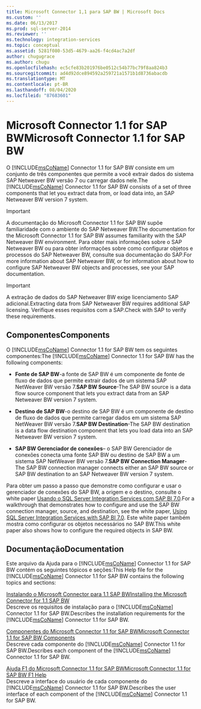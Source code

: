 ```yaml
---
title: Microsoft Connector 1,1 para SAP BW | Microsoft Docs
ms.custom: ''
ms.date: 06/13/2017
ms.prod: sql-server-2014
ms.reviewer: ''
ms.technology: integration-services
ms.topic: conceptual
ms.assetid: 5281f080-53d5-4679-aa26-f4cd4ac7a2df
author: chugugrace
ms.author: chugu
ms.openlocfilehash: ec5cfe83b201976be0512c54b77bc79f8aa824b3
ms.sourcegitcommit: ad4d92dce894592a259721a1571b1d8736abacdb
ms.translationtype: MT
ms.contentlocale: pt-BR
ms.lasthandoff: 08/04/2020
ms.locfileid: "87683601"
---
```

# <a name="microsoft-connector-11-for-sap-bw"></a><span data-ttu-id="d5b89-102">Microsoft Connector 1.1 for SAP BW</span><span class="sxs-lookup"><span data-stu-id="d5b89-102">Microsoft Connector 1.1 for SAP BW</span></span>
  <span data-ttu-id="d5b89-103">O [!INCLUDE[msCoName](../includes/msconame-md.md)] Connector 1.1 for SAP BW consiste em um conjunto de três componentes que permite a você extrair dados do sistema SAP Netweaver BW versão 7 ou carregar dados nele.</span><span class="sxs-lookup"><span data-stu-id="d5b89-103">The [!INCLUDE[msCoName](../includes/msconame-md.md)] Connector 1.1 for SAP BW consists of a set of three components that let you extract data from, or load data into, an SAP Netweaver BW version 7 system.</span></span>  
  
> [!IMPORTANT]  
>  <span data-ttu-id="d5b89-104">A documentação do Microsoft Connector 1.1 for SAP BW supõe familiaridade com o ambiente do SAP Netweaver BW.</span><span class="sxs-lookup"><span data-stu-id="d5b89-104">The documentation for the Microsoft Connector 1.1 for SAP BW assumes familiarity with the SAP Netweaver BW environment.</span></span> <span data-ttu-id="d5b89-105">Para obter mais informações sobre o SAP Netweaver BW ou para obter informações sobre como configurar objetos e processos do SAP Netweaver BW, consulte sua documentação do SAP.</span><span class="sxs-lookup"><span data-stu-id="d5b89-105">For more information about SAP Netweaver BW, or for information about how to configure SAP Netweaver BW objects and processes, see your SAP documentation.</span></span>  
  
> [!IMPORTANT]  
>  <span data-ttu-id="d5b89-106">A extração de dados do SAP Netweaver BW exige licenciamento SAP adicional.</span><span class="sxs-lookup"><span data-stu-id="d5b89-106">Extracting data from SAP Netweaver BW requires additional SAP licensing.</span></span> <span data-ttu-id="d5b89-107">Verifique esses requisitos com a SAP.</span><span class="sxs-lookup"><span data-stu-id="d5b89-107">Check with SAP to verify these requirements.</span></span>  
  
## <a name="components"></a><span data-ttu-id="d5b89-108">Componentes</span><span class="sxs-lookup"><span data-stu-id="d5b89-108">Components</span></span>  
 <span data-ttu-id="d5b89-109">O [!INCLUDE[msCoName](../includes/msconame-md.md)] Connector 1.1 for SAP BW tem os seguintes componentes:</span><span class="sxs-lookup"><span data-stu-id="d5b89-109">The [!INCLUDE[msCoName](../includes/msconame-md.md)] Connector 1.1 for SAP BW has the following components:</span></span>  
  
-   <span data-ttu-id="d5b89-110">**Fonte de SAP BW**-a fonte de SAP BW é um componente de fonte de fluxo de dados que permite extrair dados de um sistema SAP NetWeaver BW versão 7.</span><span class="sxs-lookup"><span data-stu-id="d5b89-110">**SAP BW Source**-The SAP BW source is a data flow source component that lets you extract data from an SAP Netweaver BW version 7 system.</span></span>  
  
-   <span data-ttu-id="d5b89-111">**Destino de SAP BW**-o destino de SAP BW é um componente de destino de fluxo de dados que permite carregar dados em um sistema SAP NetWeaver BW versão 7.</span><span class="sxs-lookup"><span data-stu-id="d5b89-111">**SAP BW Destination**-The SAP BW destination is a data flow destination component that lets you load data into an SAP Netweaver BW version 7 system.</span></span>  
  
-   <span data-ttu-id="d5b89-112">**SAP BW Gerenciador de conexões**– o SAP BW Gerenciador de conexões conecta uma fonte SAP BW ou destino de SAP BW a um sistema SAP NetWeaver BW versão 7.</span><span class="sxs-lookup"><span data-stu-id="d5b89-112">**SAP BW Connection Manager**-The SAP BW connection manager connects either an SAP BW source or SAP BW destination to an SAP Netweaver BW version 7 system.</span></span>  
  
 <span data-ttu-id="d5b89-113">Para obter um passo a passo que demonstre como configurar e usar o gerenciador de conexões do SAP BW, a origem e o destino, consulte o white paper [Usando o SQL Server Integration Services com SAP BI 7.0](https://go.microsoft.com/fwlink/?LinkId=301897).</span><span class="sxs-lookup"><span data-stu-id="d5b89-113">For a walkthrough that demonstrates how to configure and use the SAP BW connection manager, source, and destination, see the white paper, [Using SQL Server Integration Services with SAP BI 7.0](https://go.microsoft.com/fwlink/?LinkId=301897).</span></span> <span data-ttu-id="d5b89-114">Este white paper também mostra como configurar os objetos necessários no SAP BW.</span><span class="sxs-lookup"><span data-stu-id="d5b89-114">This white paper also shows how to configure the required objects in SAP BW.</span></span>  
  
## <a name="documentation"></a><span data-ttu-id="d5b89-115">Documentação</span><span class="sxs-lookup"><span data-stu-id="d5b89-115">Documentation</span></span>  
 <span data-ttu-id="d5b89-116">Este arquivo da Ajuda para o [!INCLUDE[msCoName](../includes/msconame-md.md)] Connector 1.1 for SAP BW contém os seguintes tópicos e seções:</span><span class="sxs-lookup"><span data-stu-id="d5b89-116">This Help file for the [!INCLUDE[msCoName](../includes/msconame-md.md)] Connector 1.1 for SAP BW contains the following topics and sections:</span></span>  
  
 [<span data-ttu-id="d5b89-117">Instalando o Microsoft Connector para 1.1 SAP BW</span><span class="sxs-lookup"><span data-stu-id="d5b89-117">Installing the Microsoft Connector for 1.1 SAP BW</span></span>](installing-the-microsoft-connector-for-sap-bw.md)  
 <span data-ttu-id="d5b89-118">Descreve os requisitos de instalação para o [!INCLUDE[msCoName](../includes/msconame-md.md)] Connector 1.1 for SAP BW.</span><span class="sxs-lookup"><span data-stu-id="d5b89-118">Describes the installation requirements for the [!INCLUDE[msCoName](../includes/msconame-md.md)] Connector 1.1 for SAP BW.</span></span>  
  
 [<span data-ttu-id="d5b89-119">Componentes do Microsoft Connector 1.1 for SAP BW</span><span class="sxs-lookup"><span data-stu-id="d5b89-119">Microsoft Connector 1.1 for SAP BW Components</span></span>](microsoft-connector-for-sap-bw-components.md)  
 <span data-ttu-id="d5b89-120">Descreve cada componente do [!INCLUDE[msCoName](../includes/msconame-md.md)] Connector 1.1 for SAP BW.</span><span class="sxs-lookup"><span data-stu-id="d5b89-120">Describes each component of the [!INCLUDE[msCoName](../includes/msconame-md.md)] Connector 1.1 for SAP BW.</span></span>  
  
 [<span data-ttu-id="d5b89-121">Ajuda F1 do Microsoft Connector 1.1 for SAP BW</span><span class="sxs-lookup"><span data-stu-id="d5b89-121">Microsoft Connector 1.1 for SAP BW F1 Help</span></span>](microsoft-connector-for-sap-bw-f1-help.md)  
 <span data-ttu-id="d5b89-122">Descreve a interface do usuário de cada componente do [!INCLUDE[msCoName](../includes/msconame-md.md)] Connector 1.1 for SAP BW.</span><span class="sxs-lookup"><span data-stu-id="d5b89-122">Describes the user interface of each component of the [!INCLUDE[msCoName](../includes/msconame-md.md)] Connector 1.1 for SAP BW.</span></span>  
  
  
